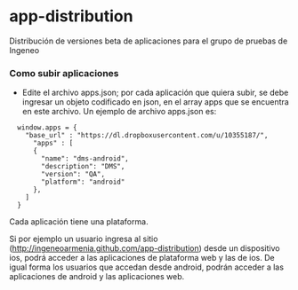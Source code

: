 app-distribution
================

Distribución de versiones beta de aplicaciones para el grupo de pruebas de Ingeneo


### Como subir aplicaciones

* Edite el archivo apps.json; por cada aplicación que quiera subir, se debe ingresar un objeto codificado en json, en el array apps que se encuentra en este archivo. Un ejemplo de archivo apps.json es: 

```
  window.apps = {
    "base_url" : "https://dl.dropboxusercontent.com/u/10355187/",
	  "apps" : [
      {
        "name": "dms-android",
        "description": "DMS",
        "version": "QA",
        "platform": "android"
      },
    ]
  }
```

Cada aplicación tiene una plataforma.

Si por ejemplo un usuario ingresa al sitio (http://ingeneoarmenia.github.com/app-distribution) desde un dispositivo ios, podrá acceder a las aplicaciones de plataforma web y las de ios. 
De igual forma los usuarios que accedan desde android, podrán acceder a las aplicaciones de android y las aplicaciones web.
